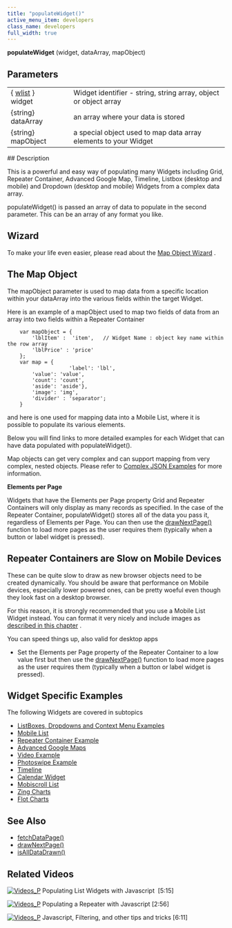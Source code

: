 ```yaml
---
title: "populateWidget()"
active_menu_item: developers
class_name: developers
full_width: true
---
```



**populateWidget** (widget, dataArray, mapObject)

## Parameters

<table>
<tr>
<td width="137">
  { <a href="/developers/user-guide/scripting-apis/client-api/objects-titbits/widget-list-parameters">wlist</a> } widget

</td>
<td width="20">
</td>
<td width="723">
Widget identifier - string, string array, object or object array

</td>
</tr>
<tr>
<td width="137">
{string} dataArray

</td>
<td width="20">
</td>
<td width="723">
an array where your data is stored

</td>
</tr>
<tr>
<td width="137">
{string} mapObject

</td>
<td width="20">
</td>
<td width="723">
a special object used to map data array elements to your Widget

</td>
</tr>
</table>
## Description

This is a powerful and easy way of populating many Widgets including Grid, Repeater Container, Advanced Google Map, Timeline, Listbox (desktop and mobile) and Dropdown (desktop and mobile) Widgets from a complex data array.

populateWidget() is passed an array of data to populate in the second parameter. This can be an array of any format you like.

## Wizard

To make your life even easier, please read about the [Map Object Wizard](/developers/user-guide/scripting-apis/client-api/widget-data-state-manipulation/populatewidget/populatewidget-wizard) .

## The Map Object

The mapObject parameter is used to map data from a specific location within your dataArray into the various fields within the target Widget.

Here is an example of a mapObject used to map two fields of data from an array into two fields within a Repeater Container

        var mapObject = {
            'lblItem' :  'item',   // Widget Name : object key name within the row array
            'lblPrice' : 'price'
        };
        var map = {
                        'label': 'lbl',
            'value': 'value',
            'count': 'count',
            'aside': 'aside'},
            'image': 'img',
            'divider' : 'separator';        
        }   
   

and here is one used for mapping data into a Mobile List, where it is possible to populate its various elements.

Below you will find links to more detailed examples for each Widget that can have data populated with populateWidget().

Map objects can get very complex and can support mapping from very complex, nested objects. Please refer to [Complex JSON Examples](/developers/user-guide/scripting-apis/client-api/widget-data-state-manipulation/populatewidget/complex-json-example) for more information.

**Elements per Page**

Widgets that have the Elements per Page property Grid and Repeater Containers will only display as many records as specified. In the case of the Repeater Container, populateWidget() stores all of the data you pass it, regardless of Elements per Page. You can then use the [drawNextPage()](/developers/user-guide/scripting-apis/client-api/widget-object-functions/repeater-grid/drawnextpage) function to load more pages as the user requires them (typically when a button or label widget is pressed).

## Repeater Containers are Slow on Mobile Devices

These can be quite slow to draw as new browser objects need to be created dynamically. You should be aware that performance on Mobile devices, especially lower powered ones, can be pretty woeful even though they look fast on a desktop browser.

For this reason, it is strongly recommended that you use a Mobile List Widget instead. You can format it very nicely and include images as [described in this chapter](/developers/user-guide/product-guide/advanced-important-widgets/important-mobile-widgets/mobile-list-widget/) .

You can speed things up, also valid for desktop apps

 - Set the Elements per Page property of the Repeater Container to a low value first but then use the [drawNextPage()](/developers/user-guide/scripting-apis/client-api/widget-object-functions/repeater-grid/drawnextpage) function to load more pages as the user requires them (typically when a button or label widget is pressed).

## Widget Specific Examples

The following Widgets are covered in subtopics

 - [ListBoxes, Dropdowns and Context Menu Examples](/developers/user-guide/scripting-apis/client-api/widget-data-state-manipulation/populatewidget/listbox-dropdown-example)
 - [Mobile List](/developers/user-guide/scripting-apis/client-api/widget-data-state-manipulation/populatewidget/mobile-list-example)
 - [Repeater Container Example](/developers/user-guide/scripting-apis/client-api/widget-data-state-manipulation/populatewidget/repeater-container-example)
 - [Advanced Google Maps](/developers/user-guide/scripting-apis/client-api/widget-data-state-manipulation/populatewidget/advanced-google-maps-example)
 - [Video Example](/developers/user-guide/scripting-apis/client-api/widget-data-state-manipulation/populatewidget/audio-video-example)
 - [Photoswipe Example](/developers/user-guide/scripting-apis/client-api/widget-data-state-manipulation/populatewidget/photoswipe-example)
 - [Timeline](/developers/user-guide/scripting-apis/client-api/widget-data-state-manipulation/populatewidget/timeline-example)
 - [Calendar Widget](/developers/user-guide/scripting-apis/client-api/widget-data-state-manipulation/populatewidget/calendar-widget2)
 - [Mobiscroll List](/developers/user-guide/scripting-apis/client-api/widget-data-state-manipulation/populatewidget/mobiscroll-list2)
 - [Zing Charts](/developers/user-guide/scripting-apis/client-api/widget-data-state-manipulation/populatewidget/zingcharts)
 - [Flot Charts](/developers/user-guide/scripting-apis/client-api/widget-data-state-manipulation/populatewidget/flot-charts2)

## See Also

 - [fetchDataPage()](/developers/user-guide/scripting-apis/client-api/data-view-functions/fetchdatapage)
 - [drawNextPage()](/developers/user-guide/scripting-apis/client-api/widget-object-functions/repeater-grid/drawnextpage)
 - [isAllDataDrawn()](/developers/user-guide/scripting-apis/client-api/widget-object-functions/repeater-grid/isalldatadrawn)

## Related Videos

[![Videos\_P](/img/docs/videos_p.png)](http://www.youtube.com/v/q6VXeWOhAxA?autoplay=1&hd=1&fs=1&showsearch=0&rel=0&) Populating List Widgets with Javascript  [5:15]

[![Videos\_P](/img/docs/videos_p.png)](http://www.youtube.com/v/fPPlPcE69yE?autoplay=1&hd=1&fs=1&showsearch=0&rel=0&) Populating a Repeater with Javascript [2:56]

[![Videos\_P](/img/docs/videos_p.png)](http://www.youtube.com/v/rKbMmF7kcXs?autoplay=1&hd=1&fs=1&showsearch=0&rel=0&) Javascript, Filtering, and other tips and tricks [6:11]

